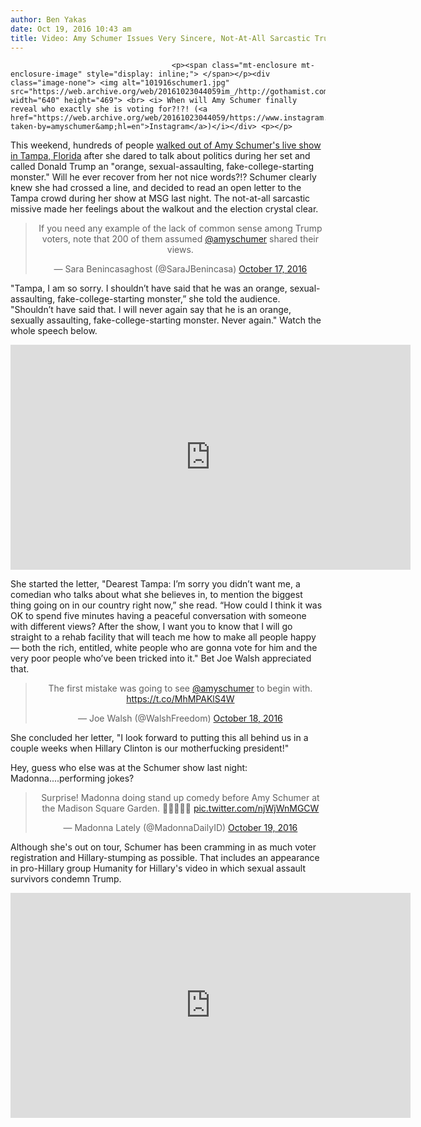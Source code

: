 ```yaml
---
author: Ben Yakas
date: Oct 19, 2016 10:43 am
title: Video: Amy Schumer Issues Very Sincere, Not-At-All Sarcastic Trump Apology. SAD!
---
```


	
										<p><span class="mt-enclosure mt-enclosure-image" style="display: inline;"> </span></p><div class="image-none"> <img alt="101916schumer1.jpg" src="https://web.archive.org/web/20161023044059im_/http://gothamist.com/attachments/byakas/101916schumer1.jpg" width="640" height="469"> <br> <i> When will Amy Schumer finally reveal who exactly she is voting for?!?! (<a href="https://web.archive.org/web/20161023044059/https://www.instagram.com/p/BK2FvM1jclL/?taken-by=amyschumer&amp;hl=en">Instagram</a>)</i></div> <p></p>

<p>This weekend, hundreds of people <a href="https://web.archive.org/web/20161023044059/http://gothamist.com/2016/10/17/schumer_florida_walkout.php">walked out of Amy Schumer&apos;s live show in Tampa, Florida</a> after she dared to talk about politics during her set and called Donald Trump an &quot;orange, sexual-assaulting, fake-college-starting monster.&quot; Will he ever recover from her not nice words?!? Schumer clearly knew she had crossed a line, and decided to read an open letter to the Tampa crowd during her show at MSG last night. The not-at-all sarcastic missive made her feelings about the walkout and the election crystal clear.</p>

<center><blockquote class="twitter-tweet" data-lang="en"><p lang="en" dir="ltr">If you need any example of the lack of common sense among Trump voters, note that 200 of them assumed <a href="https://web.archive.org/web/20161023044059/https://twitter.com/amyschumer">@amyschumer</a> shared their views.</p>&#x2014; Sara Benincasaghost (@SaraJBenincasa) <a href="https://web.archive.org/web/20161023044059/https://twitter.com/SaraJBenincasa/status/788158948025126912">October 17, 2016</a></blockquote>
<script async src="//web.archive.org/web/20161023044059js_/http://platform.twitter.com/widgets.js" charset="utf-8"></script></center>

<p>&quot;Tampa, I am so sorry. I shouldn&#x2019;t have said that he was an orange, sexual-assaulting, fake-college-starting monster,&#x201D; she told the audience. &quot;Shouldn&#x2019;t have said that. I will never again say that he is an orange, sexually assaulting, fake-college-starting monster. Never again.&quot; Watch the whole speech below.</p>

<p><iframe width="640" height="360" src="https://web.archive.org/web/20161023044059if_/https://www.youtube.com/embed/CUAw0NW9Q1w" frameborder="0" allowfullscreen></iframe></p>

<p>She started the letter, &quot;Dearest Tampa: I&#x2019;m sorry you didn&#x2019;t want me, a comedian who talks about what she believes in, to mention the biggest thing going on in our country right now,&#x201D; she read. &#x201C;How could I think it was OK to spend five minutes having a peaceful conversation with someone with different views? After the show, I want you to know that I will go straight to a rehab facility that will teach me how to make all people happy &#x2014; both the rich, entitled, white people who are gonna vote for him and the very poor people who&#x2019;ve been tricked into it.&quot; Bet Joe Walsh appreciated that.</p>

<center><blockquote class="twitter-tweet" data-lang="en"><p lang="en" dir="ltr">The first mistake was going to see <a href="https://web.archive.org/web/20161023044059/https://twitter.com/amyschumer">@amyschumer</a> to begin with. <a href="https://web.archive.org/web/20161023044059/https://t.co/MhMPAKlS4W">https://t.co/MhMPAKlS4W</a></p>&#x2014; Joe Walsh (@WalshFreedom) <a href="https://web.archive.org/web/20161023044059/https://twitter.com/WalshFreedom/status/788213294641340416">October 18, 2016</a></blockquote>
<script async src="//web.archive.org/web/20161023044059js_/http://platform.twitter.com/widgets.js" charset="utf-8"></script></center>

<p>She concluded her letter, &quot;I look forward to putting this all behind us in a couple weeks when Hillary Clinton is our motherfucking president!&quot;</p>

<p>Hey, guess who else was at the Schumer show last night: Madonna....performing jokes?</p>

<center><blockquote class="twitter-tweet" data-lang="en"><p lang="en" dir="ltr">Surprise! Madonna doing stand up comedy before Amy Schumer at the Madison Square Garden. &#x1F478;&#x1F3FC;&#x1F631;&#x1F64C;&#x1F3FB; <a href="https://web.archive.org/web/20161023044059/https://t.co/njWjWnMGCW">pic.twitter.com/njWjWnMGCW</a></p>&#x2014; Madonna Lately (@MadonnaDailyID) <a href="https://web.archive.org/web/20161023044059/https://twitter.com/MadonnaDailyID/status/788560297187500032">October 19, 2016</a></blockquote>
<script async src="//web.archive.org/web/20161023044059js_/http://platform.twitter.com/widgets.js" charset="utf-8"></script></center>

<p>Although she&apos;s out on tour, Schumer has been cramming in as much voter registration and Hillary-stumping as possible. That includes an appearance in pro-Hillary group Humanity for Hillary&apos;s video in which sexual assault survivors condemn Trump.</p>

<p><iframe width="640" height="360" src="https://web.archive.org/web/20161023044059if_/https://www.youtube.com/embed/1ncxd0kC130" frameborder="0" allowfullscreen></iframe></p>					
										
									
				